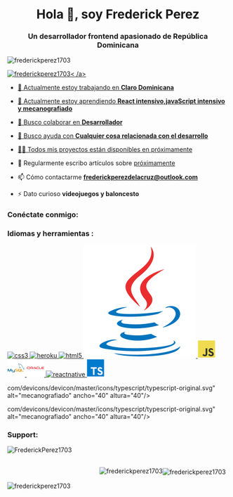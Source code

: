 

<h1 align="center">Hola 👋, soy Frederick Perez</h1>
<h3 align="center">Un desarrollador frontend apasionado de República Dominicana</h3>

<p align="left"> <img src ="https://komarev.com/ghpvc/?username=frederickperez1703&label=Profile%20views&color=0e75b6&style=flat" alt="frederickperez1703" /> </p>

<p align="left"> <a href="https ://github.com/ryo-ma/github-profile-trofeo"><img src="https://github-perfil-trofeo.vercel.app/?username=frederickperez1703" alt="frederickperez1703" />< /a> </p>

- 🔭 Actualmente estoy trabajando en **Claro Dominicana**

- 🌱 Actualmente estoy aprendiendo **React intensivo,javaScript intensivo y mecanografiado**

- 👯 Busco colaborar en **Desarrollador**

- 🤝 Busco ayuda con **Cualquier cosa relacionada con el desarrollo**

- 👨‍💻 Todos mis proyectos están disponibles en [próximamente](próximamente)

- 📝 Regularmente escribo artículos sobre [próximamente](próximamente)

- 📫 Cómo contactarme **frederickperezdelacruz@outlook.com**

- ⚡ Dato curioso **videojuegos y baloncesto**

<h3 align="left">Conéctate conmigo:</h3>
<p align="left">
</p>

<h3 align="left">Idiomas y herramientas :</h3>
<p align="left"> <a href="https://www.w3schools.com/css/" target="_blank" rel="noreferrer"> <img src="https://raw.githubusercontent. com/devicons/devicon/master/icons/css3/css3-original-wordmark.svg" alt="css3" width="40" height="40"/> </a> <a href="https:// heroku.com" target="_blank" rel="noreferrer"> <img src="https://www.vectorlogo.zone/logos/heroku/heroku-icon.svg" alt="heroku" width="40" height="40"/> </a> <a href="https://www.w3.org/html/" target="_blank" rel="noreferrer"> <img src="https://raw .githubusercontent.com/devicons/devicon/master/icons/html5/html5-original-wordmark.svg" alt="html5" width="40" height="40"/> </a> <a href="https:// www.java.com" target="_blank" rel="noreferrer"> <img src="https://raw.githubusercontent.com/devicons/devicon/master/icons/java/java-original.svg" alt= "java" ancho="40" altura="40"/> </a> <a href="https://developer.mozilla.org/en-US/docs/Web/JavaScript" target="_blank" rel ="noreferrer"> <img src="https://raw.githubusercontent.com/devicons/devicon/master/icons/javascript/javascript-original.svg" alt="javascript" width="40" height="40 "/></a> <a href="https://www.mysql.com/" target="_blank" rel="noreferrer"> <img src="https://raw.githubusercontent.com/devicons/devicon/ master/icons/mysql/mysql-original-wordmark.svg" alt="mysql" width="40" height="40"/> </a> <a href="https://www.oracle.com/ " target="_blank" rel="noreferrer"> <img src="https://raw.githubusercontent.com/devicons/devicon/master/icons/oracle/oracle-original.svg" alt="oracle" width= "40" height="40"/> </a> <a href="https://reactnative.dev/" target="_blank" rel="noreferrer"> <img src="https://reactnative.dev/img/header_logo.svg" alt="reactnative" width="40" height="40"/> </a> <a href="https://www.typescriptlang.org/" destino ="_blank" rel="noreferrer"> <img src="https://raw.githubusercontent.com/devicons/devicon/master/icons/typescript/typescript-original.svg" alt="typescript" width="40 " altura="40"/> </a> </p>com/devicons/devicon/master/icons/typescript/typescript-original.svg" alt="mecanografiado" ancho="40" altura="40"/> </a> </p>com/devicons/devicon/master/icons/typescript/typescript-original.svg" alt="mecanografiado" ancho="40" altura="40"/> </a> </p>

<h3 align="left">Support:</h3>
<p><a href="https://www.buymeacoffee.com/FrederickPerez1703"> <img align="left" src="https://cdn.buymeacoffee.com/buttons/v2/default-yellow.png" height="50" width="210" alt="FrederickPerez1703" /></a></p><br><br>

<p><img align="left" src="https://github-readme-stats.vercel.app/api/top-langs?username=frederickperez1703&show_icons=true&locale=en&layout=compact" alt="frederickperez1703" /> </p>

<p> <img align="center" src="https://github-readme-stats.vercel.app/api?username=frederickperez1703&show_icons=true&locale=en" alt="frederickperez1703" /> </p>

<p><img align="center" src="https://github-readme-streak-stats.herokuapp.com/?user=frederickperez1703&" alt="frederickperez1703" /></p>

